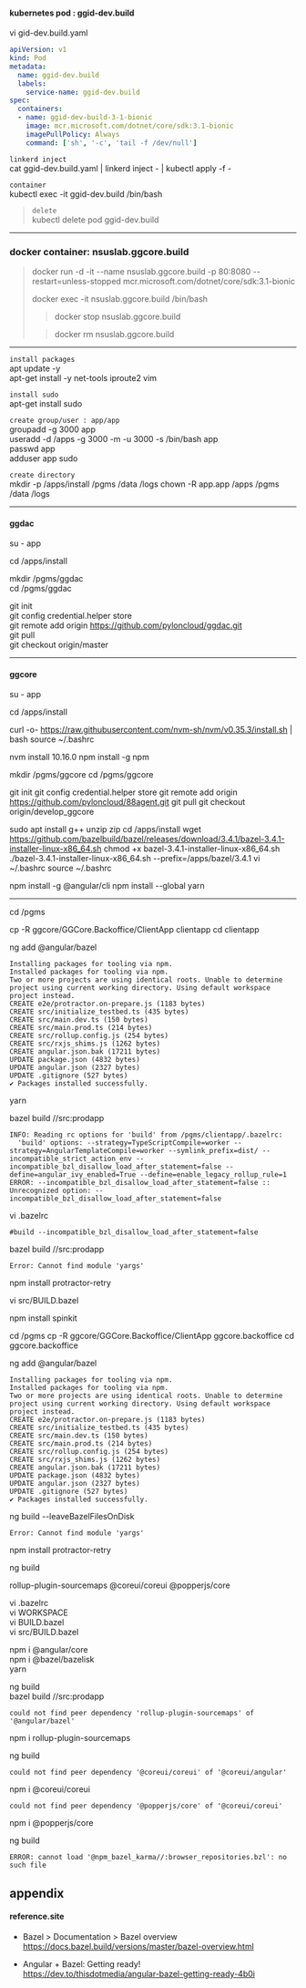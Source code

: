 
#### kubernetes pod : ggid-dev.build
vi gid-dev.build.yaml
```yaml
apiVersion: v1
kind: Pod
metadata:
  name: ggid-dev.build
  labels:
    service-name: ggid-dev.build
spec:
  containers:
  - name: ggid-dev-build-3-1-bionic
    image: mcr.microsoft.com/dotnet/core/sdk:3.1-bionic
    imagePullPolicy: Always
    command: ['sh', '-c', 'tail -f /dev/null']
```

`linkerd inject`  
cat ggid-dev.build.yaml | linkerd inject - | kubectl apply -f -

`container`  
kubectl exec -it ggid-dev.build /bin/bash

>`delete`  
>kubectl delete pod ggid-dev.build

---
### docker container: nsuslab.ggcore.build
>docker run -d -it --name nsuslab.ggcore.build -p 80:8080 --restart=unless-stopped mcr.microsoft.com/dotnet/core/sdk:3.1-bionic  
>  
>docker exec -it nsuslab.ggcore.build /bin/bash  
>
>>docker stop nsuslab.ggcore.build  
>  
>>docker rm nsuslab.ggcore.build  

---

`install packages`  
apt update -y  
apt-get install -y net-tools iproute2 vim  

`install sudo`  
apt-get install sudo

`create group/user : app/app`  
groupadd -g 3000 app  
useradd -d /apps -g 3000 -m -u 3000 -s /bin/bash app  
passwd app  
adduser app sudo

`create directory`  
mkdir -p /apps/install /pgms /data /logs
chown -R app.app /apps /pgms /data /logs

---
#### ggdac
su - app  

cd /apps/install  

mkdir /pgms/ggdac  
cd /pgms/ggdac  

git init  
git config credential.helper store  
git remote add origin https://github.com/pyloncloud/ggdac.git  
git pull  
git checkout origin/master  


---
#### ggcore
su - app

cd /apps/install

curl -o- https://raw.githubusercontent.com/nvm-sh/nvm/v0.35.3/install.sh | bash
source ~/.bashrc

nvm install 10.16.0
npm install -g npm

mkdir /pgms/ggcore
cd /pgms/ggcore

git init
git config credential.helper store
git remote add origin https://github.com/pyloncloud/88agent.git
git pull
git checkout origin/develop_ggcore

sudo apt install g++ unzip zip
cd /apps/install
wget https://github.com/bazelbuild/bazel/releases/download/3.4.1/bazel-3.4.1-installer-linux-x86_64.sh
chmod +x bazel-3.4.1-installer-linux-x86_64.sh
./bazel-3.4.1-installer-linux-x86_64.sh --prefix=/apps/bazel/3.4.1
vi ~/.bashrc
source ~/.bashrc

npm install -g @angular/cli
npm install --global yarn

---

cd /pgms

cp -R ggcore/GGCore.Backoffice/ClientApp clientapp
cd clientapp

ng add @angular/bazel
```
Installing packages for tooling via npm.
Installed packages for tooling via npm.
Two or more projects are using identical roots. Unable to determine project using current working directory. Using default workspace project instead.
CREATE e2e/protractor.on-prepare.js (1183 bytes)
CREATE src/initialize_testbed.ts (435 bytes)
CREATE src/main.dev.ts (150 bytes)
CREATE src/main.prod.ts (214 bytes)
CREATE src/rollup.config.js (254 bytes)
CREATE src/rxjs_shims.js (1262 bytes)
CREATE angular.json.bak (17211 bytes)
UPDATE package.json (4832 bytes)
UPDATE angular.json (2327 bytes)
UPDATE .gitignore (527 bytes)
✔ Packages installed successfully.
```
yarn  

bazel build //src:prodapp  
```
INFO: Reading rc options for 'build' from /pgms/clientapp/.bazelrc:
  'build' options: --strategy=TypeScriptCompile=worker --strategy=AngularTemplateCompile=worker --symlink_prefix=dist/ --incompatible_strict_action_env --incompatible_bzl_disallow_load_after_statement=false --define=angular_ivy_enabled=True --define=enable_legacy_rollup_rule=1
ERROR: --incompatible_bzl_disallow_load_after_statement=false :: Unrecognized option: --incompatible_bzl_disallow_load_after_statement=false
```

vi .bazelrc  
```
#build --incompatible_bzl_disallow_load_after_statement=false
```

bazel build //src:prodapp  
```
Error: Cannot find module 'yargs'
```
npm install protractor-retry

vi src/BUILD.bazel

npm install spinkit











cd /pgms
cp -R ggcore/GGCore.Backoffice/ClientApp ggcore.backoffice
cd ggcore.backoffice

ng add @angular/bazel
```
Installing packages for tooling via npm.
Installed packages for tooling via npm.
Two or more projects are using identical roots. Unable to determine project using current working directory. Using default workspace project instead.
CREATE e2e/protractor.on-prepare.js (1183 bytes)
CREATE src/initialize_testbed.ts (435 bytes)
CREATE src/main.dev.ts (150 bytes)
CREATE src/main.prod.ts (214 bytes)
CREATE src/rollup.config.js (254 bytes)
CREATE src/rxjs_shims.js (1262 bytes)
CREATE angular.json.bak (17211 bytes)
UPDATE package.json (4832 bytes)
UPDATE angular.json (2327 bytes)
UPDATE .gitignore (527 bytes)
✔ Packages installed successfully.
```
ng build --leaveBazelFilesOnDisk
```
Error: Cannot find module 'yargs'
```
npm install protractor-retry

ng build


rollup-plugin-sourcemaps
@coreui/coreui
@popperjs/core

vi .bazelrc  
vi WORKSPACE  
vi BUILD.bazel  
vi src/BUILD.bazel  

npm i @angular/core  
npm i @bazel/bazelisk  
yarn  

ng build  
bazel build //src:prodapp  
```
could not find peer dependency 'rollup-plugin-sourcemaps' of '@angular/bazel'
```
npm i rollup-plugin-sourcemaps  

ng build  
```
could not find peer dependency '@coreui/coreui' of '@coreui/angular'
```
npm i @coreui/coreui  

```
could not find peer dependency '@popperjs/core' of '@coreui/coreui'
```
npm i @popperjs/core  

ng build  
```
ERROR: cannot load '@npm_bazel_karma//:browser_repositories.bzl': no such file
```


## appendix

#### reference.site

* Bazel > Documentation > Bazel overview  
https://docs.bazel.build/versions/master/bazel-overview.html  

+ Angular + Bazel: Getting ready!  
https://dev.to/thisdotmedia/angular-bazel-getting-ready-4b0i  

